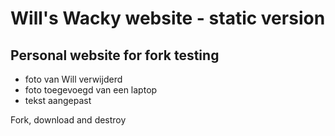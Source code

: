 # Will's Wacky website - static version
## Personal website for fork testing

- foto van Will verwijderd
- foto toegevoegd van een laptop
- tekst aangepast 

Fork, download and destroy
